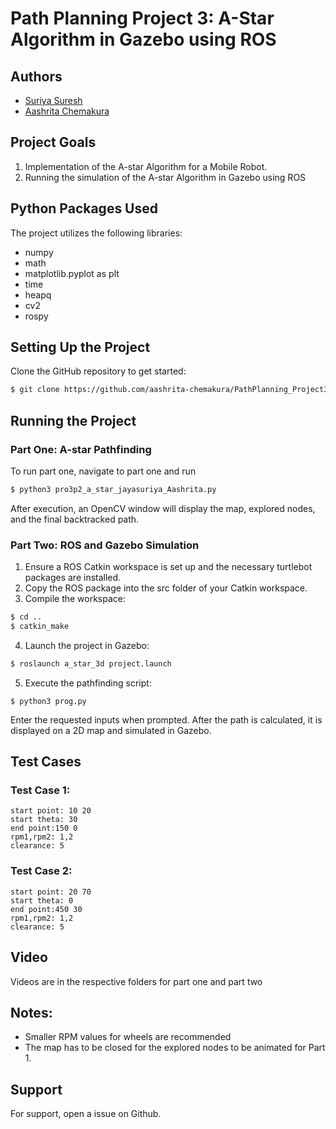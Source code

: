 # Path Planning Project 3: A-Star Algorithm in Gazebo using ROS

## Authors

- [Suriya Suresh](https://www.github.com/theunknowninfinite)
- [Aashrita Chemakura](https://github.com/aashrita-chemakura)

## Project Goals

1. Implementation of the A-star Algorithm
for a Mobile Robot.
2. Running the simulation of the A-star Algorithm in Gazebo using ROS 

## Python Packages Used 
The project utilizes the following libraries:
- numpy
- math
- matplotlib.pyplot as plt
- time
- heapq
- cv2
- rospy

## Setting Up the Project

Clone the GitHub repository to get started:

```bash
$ git clone https://github.com/aashrita-chemakura/PathPlanning_Project3_Phase2.git
```

## Running the Project
### Part One: A-star Pathfinding

To run part one, navigate to part one and run 
```bash
$ python3 pro3p2_a_star_jayasuriya_Aashrita.py
```
After execution, an OpenCV window will display the map, explored nodes, and the final backtracked path.

### Part Two: ROS and Gazebo Simulation
1. Ensure a ROS Catkin workspace is set up and the necessary turtlebot packages are installed.
2. Copy the ROS package into the src folder of your Catkin workspace.
3. Compile the workspace:
```bash 
$ cd ..
$ catkin_make
```
4. Launch the project in Gazebo:
```bash
$ roslaunch a_star_3d project.launch
```
5. Execute the pathfinding script:
```` 
$ python3 prog.py
````
Enter the requested inputs when prompted. After the path is calculated, it is displayed on a 2D map and simulated in Gazebo.

## Test Cases 
### Test Case 1:
````
start point: 10 20  
start theta: 30  
end point:150 0  
rpm1,rpm2: 1,2  
clearance: 5
````
### Test Case 2:
````
start point: 20 70  
start theta: 0  
end point:450 30  
rpm1,rpm2: 1,2  
clearance: 5  
````
## Video 
Videos are in the respective folders for part one and part two 

## Notes:
* Smaller RPM values for wheels are recommended 
* The map has to be closed for the explored nodes to be animated for Part 1.

## Support
For support, open a issue on Github.

